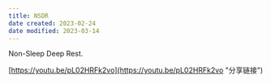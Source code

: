 ```yaml
---
title: NSDR
date created: 2023-02-24
date modified: 2023-03-14
---
```


Non-Sleep Deep Rest.

[https://youtu.be/pL02HRFk2vo](https://youtu.be/pL02HRFk2vo "分享链接")
